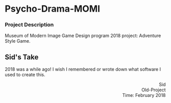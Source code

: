 # Psycho-Drama-MOMI

### Project Description
Museum of Modern Image Game Design program 2018 project: Adventure Style Game. 

## Sid's Take
2018 was a while ago! I wish I remembered or wrote down what software I used to create this. 

<div dir="rtl">Sid</div>
<div dir="rtl">Old-Project </div>
<div dir="rtl">Time: February 2018</div>
